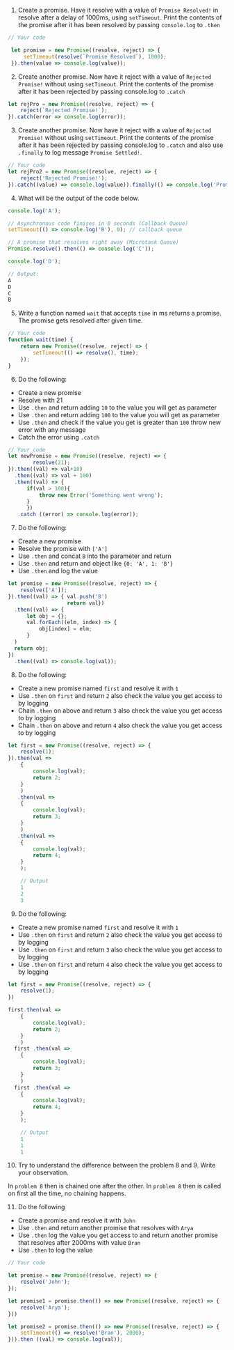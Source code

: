 1. Create a promise. Have it resolve with a value of `Promise Resolved!` in resolve after a delay of 1000ms, using `setTimeout`. Print the contents of the promise after it has been resolved by passing `console.log` to `.then`

```js
// Your code

 let promise = new Promise((resolve, reject) => {
     setTimeout(resolve(`Promise Resolved`), 1000);
 }).then(value => console.log(value));
```

2. Create another promise. Now have it reject with a value of `Rejected Promise!` without using `setTimeout`. Print the contents of the promise after it has been rejected by passing console.log to `.catch`

```js
let rejPro = new Promise((resolve, reject) => {
    reject(`Rejected Promise!`);
}).catch(error => console.log(error));
```

3. Create another promise. Now have it reject with a value of `Rejected Promise!` without using `setTimeout`. Print the contents of the promise after it has been rejected by passing console.log to `.catch` and also use `.finally` to log message `Promise Settled!`.

```js
// Your code
let rejPro2 = new Promise((resolve, reject) => {
    reject('Rejected Promise!');
}).catch((value) => console.log(value)).finally(() => console.log('Promise settled!'));
```

4. What will be the output of the code below.

```js
console.log('A');

// Asynchronous code finises in 0 seconds (Callback Queue)
setTimeout(() => console.log('B'), 0); // callback queue

// A promise that resolves right away (Microtask Queue)
Promise.resolve().then(() => console.log('C'));

console.log('D');

// Output:
A
D
C
B
```


5. Write a function named `wait` that accepts `time` in ms returns a promise. The promise gets resolved after given time.

```js
// Your code
function wait(time) {
    return new Promise((resolve, reject) => {
        setTimeout(() => resolve(), time);
    }); 
}
```

6. Do the following:

- Create a new promise
- Resolve with 21
- Use `.then` and return adding `10` to the value you will get as parameter
- Use `.then` and return adding `100` to the value you will get as parameter
- Use `.then` and check if the value you get is greater than `100` throw new error with any message
- Catch the error using `.catch`

```js
// Your code
let newPromise = new Promise((resolve, reject) => {
        resolve(21);
}).then((val) => val+10)
  .then((val) => val + 100)
  .then((val) => { 
      if(val > 100){
          throw new Error('Something went wrong');
      }
      })
   .catch ((error) => console.log(error));   
```

7. Do the following:

- Create a new promise
- Resolve the promise with `['A']`
- Use `.then` and concat `B` into the parameter and return
- Use `.then` and return and object like `{0: 'A', 1: 'B'}`
- Use `.then` and log the value

```js
let promise = new Promise((resolve, reject) => {
    resolve(['A']);
}).then((val) => { val.push('B')
                   return val})
  .then((val) => {
      let obj = {};
      val.forEach((elm, index) => {
          obj[index] = elm;
      }      
  )
  return obj;
})
  .then((val) => console.log(val));    
```

8. Do the following:

- Create a new promise named `first` and resolve it with `1`
- Use `.then` on `first` and return `2` also check the value you get access to by logging
- Chain `.then` on above and return `3` also check the value you get access to by logging
- Chain `.then` on above and return `4` also check the value you get access to by logging

```js
let first = new Promise((resolve, reject) => {
    resolve(1);
}).then(val => 
    {
        console.log(val);
        return 2;
    }    
    )
   .then(val => 
    {
        console.log(val);
        return 3;
    }    
    ) 
   .then(val => 
    {
        console.log(val);
        return 4;
    }    
    ); 

    // Output
    1
    2
    3

```

9. Do the following:

- Create a new promise named `first` and resolve it with `1`
- Use `.then` on `first` and return `2` also check the value you get access to by logging
- Use `.then` on `first` and return `3` also check the value you get access to by logging
- Use `.then` on `first` and return `4` also check the value you get access to by logging

```js
let first = new Promise((resolve, reject) => {
    resolve(1);
})

first.then(val => 
    {
        console.log(val);
        return 2;
    }    
    )
  first .then(val => 
    {
        console.log(val);
        return 3;
    }    
    ) 
  first .then(val => 
    {
        console.log(val);
        return 4;
    }    
    ); 

    // Output
    1
    1
    1
```

10. Try to understand the difference between the problem 8 and 9. Write your observation.  

   In `problem 8` then is chained one after the other. 
   In `problem 8` then is called on first all the time, no chaining happens. 

11. Do the following

- Create a promise and resolve it with `John`
- Use `.then` and return another promise that resolves with `Arya`
- Use `.then` log the value you get access to and return another promise that resolves after 2000ms with value `Bran`
- Use `.then` to log the value

```js
// Your code

let promise = new Promise((resolve, reject) => {
    resolve('John');
});

let promise1 = promise.then(() => new Promise((resolve, reject) => {
    resolve('Arya');
}))

let promise2 = promise.then(() => new Promise((resolve, reject) => {
    setTimeout(() => resolve('Bran'), 2000);
})).then ((val) => console.log(val));
```
